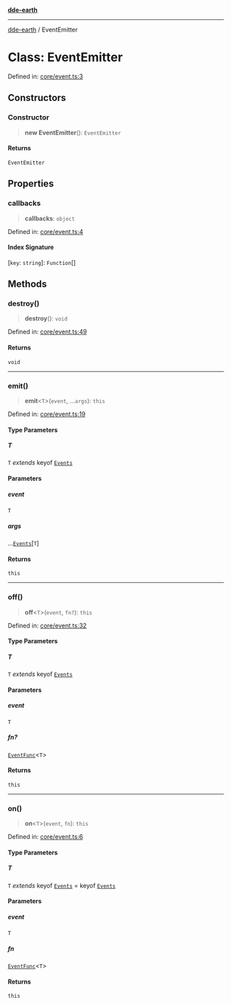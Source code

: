[**dde-earth**](../README.md)

***

[dde-earth](../globals.md) / EventEmitter

# Class: EventEmitter

Defined in: [core/event.ts:3](https://github.com/dde-platform/dde-earth/blob/71bf8cd183d78890e103803e0d8bb92050729fda/packages/dde-earth/src/core/event.ts#L3)

## Constructors

### Constructor

> **new EventEmitter**(): `EventEmitter`

#### Returns

`EventEmitter`

## Properties

### callbacks

> **callbacks**: `object`

Defined in: [core/event.ts:4](https://github.com/dde-platform/dde-earth/blob/71bf8cd183d78890e103803e0d8bb92050729fda/packages/dde-earth/src/core/event.ts#L4)

#### Index Signature

\[`key`: `string`\]: `Function`[]

## Methods

### destroy()

> **destroy**(): `void`

Defined in: [core/event.ts:49](https://github.com/dde-platform/dde-earth/blob/71bf8cd183d78890e103803e0d8bb92050729fda/packages/dde-earth/src/core/event.ts#L49)

#### Returns

`void`

***

### emit()

> **emit**\<`T`\>(`event`, ...`args`): `this`

Defined in: [core/event.ts:19](https://github.com/dde-platform/dde-earth/blob/71bf8cd183d78890e103803e0d8bb92050729fda/packages/dde-earth/src/core/event.ts#L19)

#### Type Parameters

##### T

`T` *extends* keyof [`Events`](../dde-earth/namespaces/Earth/interfaces/Events.md)

#### Parameters

##### event

`T`

##### args

...[`Events`](../dde-earth/namespaces/Earth/interfaces/Events.md)\[`T`\]

#### Returns

`this`

***

### off()

> **off**\<`T`\>(`event`, `fn?`): `this`

Defined in: [core/event.ts:32](https://github.com/dde-platform/dde-earth/blob/71bf8cd183d78890e103803e0d8bb92050729fda/packages/dde-earth/src/core/event.ts#L32)

#### Type Parameters

##### T

`T` *extends* keyof [`Events`](../dde-earth/namespaces/Earth/interfaces/Events.md)

#### Parameters

##### event

`T`

##### fn?

[`EventFunc`](../dde-earth/namespaces/Earth/type-aliases/EventFunc.md)\<`T`\>

#### Returns

`this`

***

### on()

> **on**\<`T`\>(`event`, `fn`): `this`

Defined in: [core/event.ts:6](https://github.com/dde-platform/dde-earth/blob/71bf8cd183d78890e103803e0d8bb92050729fda/packages/dde-earth/src/core/event.ts#L6)

#### Type Parameters

##### T

`T` *extends* keyof [`Events`](../dde-earth/namespaces/Earth/interfaces/Events.md) = keyof [`Events`](../dde-earth/namespaces/Earth/interfaces/Events.md)

#### Parameters

##### event

`T`

##### fn

[`EventFunc`](../dde-earth/namespaces/Earth/type-aliases/EventFunc.md)\<`T`\>

#### Returns

`this`
